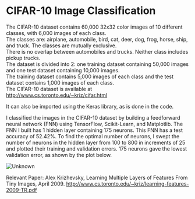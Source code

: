 # CIFAR-10 Image Classification

The CIFAR-10 dataset contains 60,000 32x32 color images of 10 different classes, with 6,000 images of each class.  
The classes are:  airplane, automobile, bird, cat, deer, dog, frog, horse, ship, and truck.  The classes are mutually exclusive.  
There is no overlap between automobiles and trucks.  Neither class includes pickup trucks.  
The dataset is divided into 2:  one training dataset containing 50,000 images and one test dataset containing 10,000 images.  
The training dataset contains 5,000 images of each class and the test dataset contains 1,000 images of each class.  
The CIFAR-10 dataset is available at http://www.cs.toronto.edu/~kriz/cifar.html

It can also be imported using the Keras library, as is done in the code.

I classified the images in the CIFAR-10 dataset by building a feedforward neural network (FNN) using TensorFlow, Scikit-Learn, and Matplotlib.
The FNN I built has 1 hidden layer containing 175 neurons.  This FNN has a test accuracy of 52.42%.
To find the optimal number of neurons, I swept the number of neurons in the hidden layer from 100 to 800 in increments of 25 and plotted their training 
and validation errors.
175 neurons gave the lowest validation error, as shown by the plot below.

![Unknown](https://github.com/user-attachments/assets/6b0563f9-37ac-4317-bdda-7fad751e0756)

Relevant Paper:
Alex Krizhevsky, Learning Multiple Layers of Features From Tiny Images, April 2009. 
http://www.cs.toronto.edu/~kriz/learning-features-2009-TR.pdf
